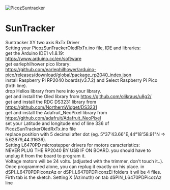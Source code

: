 ![PicozSuntracker](https://github.com/joyfab/SunTracker/assets/29073056/d98987fa-aed0-4f49-b8ee-3eb199583ce5)
# SunTracker
Suntracker XY two axis RxTx Driver                                                               
Setting your PicozSunTrackerOledRxTx.ino file, IDE and libraries:                                                     
get the Arduino IDE1 v1.8.19:                                                                    
https://www.arduino.cc/en/software                                                              
get earlephilhower pico library:                                                                 
https://github.com/earlephilhower/arduino-pico/releases/download/global/package_rp2040_index.json          
install Raspberry Pi RP2040 boards(v3.7.2) and Select Raspberry Pi Pico (firth line).                
drop Helios library from here into your library.                                                         
get and install the Oled library from https://github.com/olikraus/u8g2/                               
get and install the RDC DS3231 library from https://github.com/NorthernWidget/DS3231                
get and install the Adafruit_NeoPixel library from https://github.com/adafruit/Adafruit_NeoPixel      
set your Latitude and longitude end of line 336 of PicozSunTrackerOledRxTx.ino file  
replace position with 5 decimal after dot (eg. 5°37'43.66"E,44°18'58.91"N  => 5.62879,44.31636).                      
Setting L6470PD microstepper drivers for motors caracteristics:                                         
NEVER PLUG THE RP2040 BY USB IF ON BOARD. you should have to unplug it from the board to program it.      
Voltage motors will be 24 volts. (adjusted with the trimmer, don't touch it..). 
Once programmed alone, you can replug it exactly on his place. 
in dSPI_L6470PDPiconzAz or dSPI_L6470PDPiconzEl folders it wil be 4 files. Firth tab is the sketch.
Setting X (Azimuth) on tab dSPIN_L6470PDPicozAz line 
